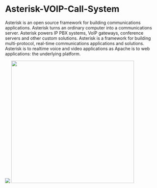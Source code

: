 # Asterisk-VOIP-Call-System

Asterisk is an open source framework for building communications applications. Asterisk turns an ordinary computer into a communications server. Asterisk powers IP PBX systems, VoIP gateways, conference servers and other custom solutions.
Asterisk is a framework for building multi-protocol, real-time communications applications and solutions. Asterisk is to realtime voice and video applications as Apache is to web applications: the underlying platform.


<img src="[https://your-image-url.type](https://user-images.githubusercontent.com/87765555/196437024-e39a1c12-1355-4680-b26c-9f379f72c4cc.png)">
<img src="https://user-images.githubusercontent.com/87765555/169574300-8dc5cefc-c1c4-4471-b8c2-5200a2546960.png" width="400px">
